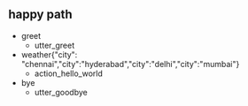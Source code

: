 ## happy path
* greet
  - utter_greet
* weather{"city": "chennai","city":"hyderabad","city":"delhi","city":"mumbai"}
  - action_hello_world
* bye
  - utter_goodbye




  
